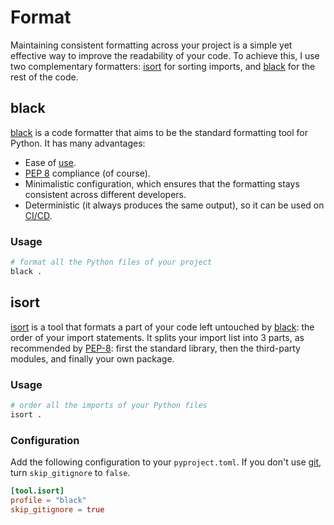 # Format

Maintaining consistent formatting across your project is a simple yet effective way to improve the readability of your code. To achieve this, I use two complementary formatters: [isort](#isort) for sorting imports, and [black](#black) for the rest of the code.

## black

[black](https://black.readthedocs.io/en/stable/) is a code formatter that aims to be the standard formatting tool for Python. It has many advantages:

- Ease of [use](#usage).
- [PEP 8](https://pep8.org/) compliance (of course).
- Minimalistic configuration, which ensures that the formatting stays consistent across different developers.
- Deterministic (it always produces the same output), so it can be used on [CI/CD](https://en.wikipedia.org/wiki/CI/CD).

### Usage

```sh
# format all the Python files of your project
black .
```

## isort

[isort](https://pycqa.github.io/isort/index.html) is a tool that formats a part of your code left untouched by [black](#black): the order of your import statements. It splits your import list into 3 parts, as recommended by [PEP-8](https://pep8.org/): first the standard library, then the third-party modules, and finally your own package.

### Usage

```sh
# order all the imports of your Python files
isort .
```

### Configuration

Add the following configuration to your `pyproject.toml`. If you don't use [git](https://git-scm.com/), turn `skip_gitignore` to `false`.

```toml
[tool.isort]
profile = "black"
skip_gitignore = true
```
